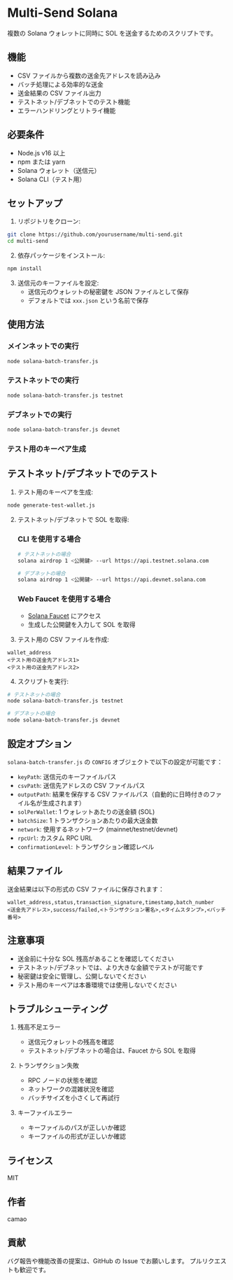 # Multi-Send Solana

複数の Solana ウォレットに同時に SOL を送金するためのスクリプトです。

## 機能

- CSV ファイルから複数の送金先アドレスを読み込み
- バッチ処理による効率的な送金
- 送金結果の CSV ファイル出力
- テストネット/デブネットでのテスト機能
- エラーハンドリングとリトライ機能

## 必要条件

- Node.js v16 以上
- npm または yarn
- Solana ウォレット（送信元）
- Solana CLI（テスト用）

## セットアップ

1. リポジトリをクローン:

```bash
git clone https://github.com/yourusername/multi-send.git
cd multi-send
```

2. 依存パッケージをインストール:

```bash
npm install
```

3. 送信元のキーファイルを設定:
   - 送信元のウォレットの秘密鍵を JSON ファイルとして保存
   - デフォルトでは `xxx.json` という名前で保存

## 使用方法

### メインネットでの実行

```bash
node solana-batch-transfer.js
```

### テストネットでの実行

```bash
node solana-batch-transfer.js testnet
```

### デブネットでの実行

```bash
node solana-batch-transfer.js devnet
```

### テスト用のキーペア生成

## テストネット/デブネットでのテスト

1. テスト用のキーペアを生成:

```bash
node generate-test-wallet.js
```

2. テストネット/デブネットで SOL を取得:

   ### CLI を使用する場合

   ```bash
   # テストネットの場合
   solana airdrop 1 <公開鍵> --url https://api.testnet.solana.com

   # デブネットの場合
   solana airdrop 1 <公開鍵> --url https://api.devnet.solana.com
   ```

   ### Web Faucet を使用する場合

   - [Solana Faucet](https://solfaucet.com/) にアクセス
   - 生成した公開鍵を入力して SOL を取得

3. テスト用の CSV ファイルを作成:

```csv
wallet_address
<テスト用の送金先アドレス1>
<テスト用の送金先アドレス2>
```

4. スクリプトを実行:

```bash
# テストネットの場合
node solana-batch-transfer.js testnet

# デブネットの場合
node solana-batch-transfer.js devnet
```

## 設定オプション

`solana-batch-transfer.js` の `CONFIG` オブジェクトで以下の設定が可能です：

- `keyPath`: 送信元のキーファイルパス
- `csvPath`: 送信先アドレスの CSV ファイルパス
- `outputPath`: 結果を保存する CSV ファイルパス（自動的に日時付きのファイル名が生成されます）
- `solPerWallet`: 1 ウォレットあたりの送金額 (SOL)
- `batchSize`: 1 トランザクションあたりの最大送金数
- `network`: 使用するネットワーク (mainnet/testnet/devnet)
- `rpcUrl`: カスタム RPC URL
- `confirmationLevel`: トランザクション確認レベル

## 結果ファイル

送金結果は以下の形式の CSV ファイルに保存されます：

```csv
wallet_address,status,transaction_signature,timestamp,batch_number
<送金先アドレス>,success/failed,<トランザクション署名>,<タイムスタンプ>,<バッチ番号>
```

## 注意事項

- 送金前に十分な SOL 残高があることを確認してください
- テストネット/デブネットでは、より大きな金額でテストが可能です
- 秘密鍵は安全に管理し、公開しないでください
- テスト用のキーペアは本番環境では使用しないでください

## トラブルシューティング

1. 残高不足エラー

   - 送信元ウォレットの残高を確認
   - テストネット/デブネットの場合は、Faucet から SOL を取得

2. トランザクション失敗

   - RPC ノードの状態を確認
   - ネットワークの混雑状況を確認
   - バッチサイズを小さくして再試行

3. キーファイルエラー
   - キーファイルのパスが正しいか確認
   - キーファイルの形式が正しいか確認

## ライセンス

MIT

## 作者

camao

## 貢献

バグ報告や機能改善の提案は、GitHub の Issue でお願いします。
プルリクエストも歓迎です。

```

```
